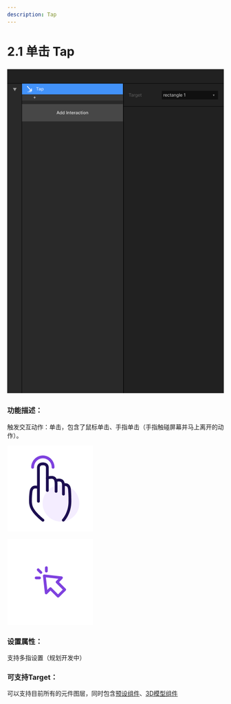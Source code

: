 ```yaml
---
description: Tap
---
```


# 2.1 单击 Tap

### ![](../../.gitbook/assets/Tap.png)



### 功能描述：

触发交互动作：单击，包含了鼠标单击、手指单击（手指触碰屏幕并马上离开的动作）。

![手势单击](../../.gitbook/assets/单击.png)

![鼠标单击](../../.gitbook/assets/鼠标.png)



### 设置属性：

支持多指设置（规划开发中）



### 可支持Target：

可以支持目前所有的元件图层，同时包含[预设组件](broken-reference)、[3D模型组件](broken-reference)



